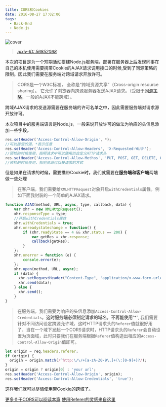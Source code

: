 ```yaml
---
title: CORS和Cookies
date: 2016-08-27 17:02:06
tags:
  - Back-End
  - Node.js
---
```

![cover](http://oanr6klwj.bkt.clouddn.com/blog/cors-and-cookies-cover.jpg)
> [*pixiv-ID: 56852068*](http://www.pixiv.net/member_illust.php?mode=medium&illust_id=56852068)

本次的项目是为一个短期活动搭建Node.js服务端，部署在服务器上后发现同事在自己的本机使用需要携带Cookie的AJAX请求调用接口的时候,受到了同源策略的限制。因此我们需要在服务端对跨域请求开放许可。

<!--more-->

> CORS是一个W3C标准， 全称是“跨域资源共享”（Cross-origin resource sharing）。
> 它允许了浏览器向跨源服务器发送AJAX请求。（受限于[同源策略](https://developer.mozilla.org/en-US/docs/Web/Security/Same-origin_policy)，一般的AJAX不能跨域）。

跨域AJAX请求的发送源需要在服务端的许可名单之中，因此需要服务端对请求源开放许可。

本次项目中的服务端语言是Node.js，一般来说开放许可的做法为响应的头信息添加一些字段。

```javascript
res.setHeader('Access-Control-Allow-Origin', *);
//可以接受的源，*表示任意
res.setHeader('Access-Control-Allow-Headers', 'X-Requested-With');
//预检的时候使用，指明请求中可以使用的自定义HTTP请求头
res.setHeader('Access-Control-Allow-Methos', 'PUT, POST, GET, DELETE, OPTIONS');
//预检的时候使用，指明资源可以被请求的方式
```

但是如果在请求的时候，需要携带Cookie时，我们就需要在**服务端和客户端**两端做一些处理

> 在客户端，我们需要给`XMLHTTPRequest`对象开启`withCredentials`属性，例如下面我封装的一个简单的AJAX请求。

```javascript
function AJAX(method, URL, async, type, callback, data) {
    var xhr = new XMLHttpRequest();
    xhr.responseType = type;
    //开启withCredentials属性
    xhr.withCredentials = true;
    xhr.onreadystatechange = function() {
        if (xhr.readyState == 4 && xhr.status == 200) {
            var getRes = xhr.response;
            callback(getRes);
        }
    };
    xhr.onerror = function (e) {
        console.error(e);
    };
    xhr.open(method, URL, async);
    if (data) {
      xhr.setRequestHeader("Content-Type", "application/x-www-form-urlencoded");
      xhr.send(data);
    } else {
      xhr.send();
    }
}
```

> 在服务端，我们需要为响应的头信息添加`Access-Control-Allow-Credentials`。**这时服务端必须制定请求的域名，不再能使用'*'**, 我们需要针对不同访问设定跨源允许域，这时HTTP请求头的`Referer`值就很好用了，当在一个域下发起一个CORS请求时，HTTP请求头的`Referer`会自动设置为页面域，此时只要我们在服务端根据`Referer`值构造出相应的`Access-Control-Allow-Origin`值即可。

```javascript
let origin = req.headers.referer;
if (origin) {
  origin = origin.match(/^http:\/\/+[a-zA-Z0-9\.]+(\:[0-9]+)?/);
}
origin = origin ? origin[0] : 'your url';
res.setHeader('Access-Control-Allow-Origin', origin);
res.setHeader('Access-Control-Allow-Credentials', 'true');
```

这样我们就可以尽情使用带Cookie的跨域了。

[更多关于CORS可以阅读本篇](https://developer.mozilla.org/zh-CN/docs/Web/HTTP/Access_control_CORS)
[使用Referer的灵感来自这里](http://blog.hellofe.com/web/2014/12/28/the-CORS-protocol/)
